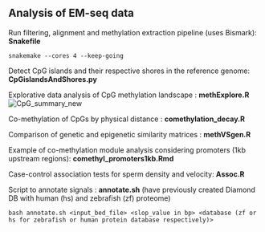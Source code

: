 ## Analysis of EM-seq data
Run filtering, alignment and methylation extraction pipeline (uses Bismark): **Snakefile**

```{shell}
snakemake --cores 4 --keep-going
```

Detect CpG islands and their respective shores in the reference genome: **CpGislandsAndShores.py**

Explorative data analysis of CpG methylation landscape : **methExplore.R**
![CpG_summary_new](https://github.com/pappasfotios/AC_EMseq/assets/49454378/9b7f29aa-39ce-427d-9bbf-a9d55b59616d)

Co-methylation of CpGs by physical distance : **comethylation_decay.R**

Comparison of genetic and epigenetic similarity matrices : **methVSgen.R**

Example of co-methylation module analysis considering promoters (1kb upstream regions): **comethyl_promoters1kb.Rmd**

Case-control association tests for sperm density and velocity: **Assoc.R**

Script to annotate signals : **annotate.sh** (have previously created Diamond DB with human (hs) and zebrafish (zf) proteome)



```{shell}
bash annotate.sh <input_bed_file> <slop_value in bp> <database (zf or hs for zebrafish or human protein database respectively)>
```
